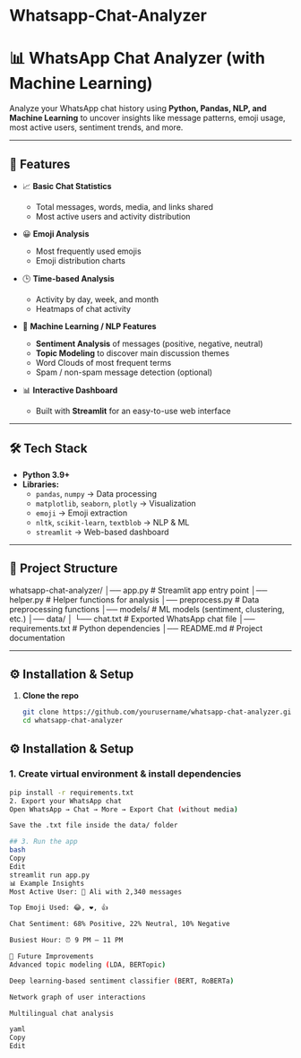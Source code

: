 # Whatsapp-Chat-Analyzer
# 📊 WhatsApp Chat Analyzer (with Machine Learning)

Analyze your WhatsApp chat history using **Python, Pandas, NLP, and Machine Learning** to uncover insights like message patterns, emoji usage, most active users, sentiment trends, and more.  

---

## 🚀 Features
- 📈 **Basic Chat Statistics**
  - Total messages, words, media, and links shared
  - Most active users and activity distribution  

- 😀 **Emoji Analysis**
  - Most frequently used emojis
  - Emoji distribution charts  

- 🕒 **Time-based Analysis**
  - Activity by day, week, and month
  - Heatmaps of chat activity  

- 🧠 **Machine Learning / NLP Features**
  - **Sentiment Analysis** of messages (positive, negative, neutral)
  - **Topic Modeling** to discover main discussion themes
  - Word Clouds of most frequent terms
  - Spam / non-spam message detection (optional)  

- 📊 **Interactive Dashboard**
  - Built with **Streamlit** for an easy-to-use web interface  

---

## 🛠️ Tech Stack
- **Python 3.9+**
- **Libraries:**
  - `pandas`, `numpy` → Data processing
  - `matplotlib`, `seaborn`, `plotly` → Visualization
  - `emoji` → Emoji extraction
  - `nltk`, `scikit-learn`, `textblob` → NLP & ML
  - `streamlit` → Web-based dashboard

---

## 📂 Project Structure
whatsapp-chat-analyzer/
│── app.py # Streamlit app entry point
│── helper.py # Helper functions for analysis
│── preprocess.py # Data preprocessing functions
│── models/ # ML models (sentiment, clustering, etc.)
│── data/
│ └── chat.txt # Exported WhatsApp chat file
│── requirements.txt # Python dependencies
│── README.md # Project documentation


---

## ⚙️ Installation & Setup

1. **Clone the repo**
   ```bash
   git clone https://github.com/yourusername/whatsapp-chat-analyzer.git
   cd whatsapp-chat-analyzer
## ⚙️ Installation & Setup

### 1. Create virtual environment & install dependencies
```bash
pip install -r requirements.txt
2. Export your WhatsApp chat
Open WhatsApp → Chat → More → Export Chat (without media)

Save the .txt file inside the data/ folder

## 3. Run the app
bash
Copy
Edit
streamlit run app.py
📊 Example Insights
Most Active User: 📌 Ali with 2,340 messages

Top Emoji Used: 😂, ❤️, 👍

Chat Sentiment: 68% Positive, 22% Neutral, 10% Negative

Busiest Hour: ⏰ 9 PM – 11 PM

🔮 Future Improvements
Advanced topic modeling (LDA, BERTopic)

Deep learning-based sentiment classifier (BERT, RoBERTa)

Network graph of user interactions

Multilingual chat analysis

yaml
Copy
Edit




